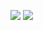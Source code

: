 ![](https://raw.githubusercontent.com/YoungAragon/swi-homework/gh-pages/images/hw05-1.jpg)
![](https://raw.githubusercontent.com/YoungAragon/swi-homework/gh-pages/images/hw05-2.jpg)

